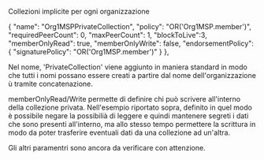Collezioni implicite per ogni organizzazione

{
   "name": "Org1MSPPrivateCollection",
   "policy": "OR('Org1MSP.member')",
   "requiredPeerCount": 0,
   "maxPeerCount": 1,
   "blockToLive":3,
   "memberOnlyRead": true,
   "memberOnlyWrite": false,
   "endorsementPolicy": {
     "signaturePolicy": "OR('Org1MSP.member')"
   }
 },



Nel nome, 'PrivateCollection' viene aggiunto in maniera standard in modo 
che tutti i nomi possano essere creati a partire dal nome dell'organizzazione ù
tramite concatenazione.

memberOnlyRead/Write permette di definire chi può scrivere all'interno della
collezione privata. Nell'esempio riportato sopra, definito in quel modo 
è possibile negare la possibilià di leggere e quindi mantenere segreti 
i dati che sono presenti all'interno, ma allo stesso tempo permettere la 
scrittura in modo da poter trasferire eventuali dati da una collezione 
ad un'altra.

Gli altri paramentri sono ancora da verificare con attenzione.
